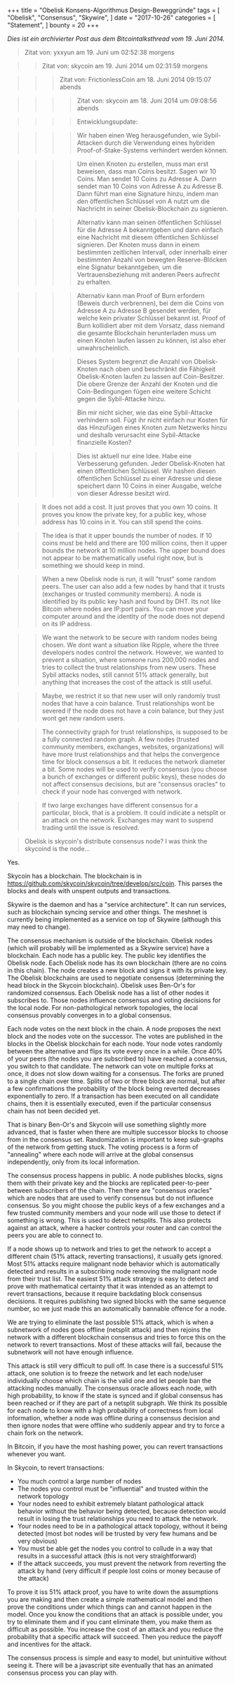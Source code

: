 +++
title = "Obelisk Konsens-Algorithmus Design-Beweggründe"
tags = [
    "Obelisk",
    "Consensus",
    "Skywire",
]
date = "2017-10-26"
categories = [
    "Statement",
]
bounty = 20
+++

*Dies ist ein archivierter Post aus dem Bitcointalksthread vom 19. Juni 2014.*

> Zitat von: yxxyun am 19. Juni um 02:52:38 morgens

>> Zitat von: skycoin am 19. Juni 2014 um 02:31:59 morgens

>>> Zitat von: FrictionlessCoin am 18. Juni 2014 09:15:07 abends

>>>> Zitat von: skycoin am 18. Juni 2014 um 09:08:56 abends

>>>> Entwicklungsupdate:

>>>> Wir haben einen Weg herausgefunden, wie Sybil-Attacken durch die Verwendung 
     eines hybriden Proof-of-Stake-Systems verhindert werden können.
     
>>>> Um einen Knoten zu erstellen, muss man erst beweisen, dass man Coins besitzt. 
>>>> Sagen wir 10 Coins. Man sendet 10 Coins zu Adresse A. Dann sendet man 10 Coins
>>>> von Adresse A zu Adresse B. Dann führt man eine Signature hinzu, indem man den 
>>>> öffentlichen Schlüssel von A nutzt um die Nachricht in seiner 
>>>> Obelisk-Blockchain zu signieren.

>>>> Alternativ kann man seinen öffentlichen Schlüssel für die Adresse A bekanntgeben
>>>> und dann einfach eine Nachricht mit diesem öffentlichen Schlüssel signieren.
>>>> Der Knoten muss dann in einem bestimmten zeitlichen Intervall, oder innerhalb einer 
>>>> bestimmten Anzahl von bewegten Reserve-Blöcken eine Signatur bekanntgeben, um 
>>>> die Vertrauensbeziehung mit anderen Peers aufrecht zu erhalten.

>>>> Alternativ kann man Proof of Burn erfordern (Beweis durch verbrennen), bei dem
>>>> die Coins von Adresse A zu Adresse B gesendet werden, für welche kein privater
>>>> Schlüssel bekannt ist. Proof of Burn kollidiert aber mit dem Vorsatz, dass niemand 
>>>> die gesamte Blockchain herunterladen muss um einen Knoten laufen lassen zu können,
>>>> ist also eher unwahrscheinlich.

>>>> Dieses System begrenzt die Anzahl von Obelisk-Knoten nach oben und beschränkt
>>>> die Fähigkeit Obelisk-Knoten laufen zu lassen auf Coin-Besitzer.
>>>> Die obere Grenze der Anzahl der Knoten und die Coin-Bedingungen fügen eine 
>>>> weitere Schicht gegen die Sybil-Attacke hinzu.

>>>> Bin mir nicht sicher, wie das eine Sybil-Attacke verhindern soll.
>>>> Fügt ihr nicht einfach nur Kosten für das Hinzufügen eines Knoten zum Netzwerks hinzu 
>>>> und deshalb verursacht eine Sybil-Attacke finanzielle Kosten?

>>>> Dies ist aktuell nur eine Idee. Habe eine Verbesserung gefunden. Jeder Obelisk-Knoten 
>>>> hat einen öffentlichen Schlüssel. Wir hashen diesen öffentlichen Schlüssel
>>>> zu einer Adresse und diese speichert dann 10 Coins in einer Ausgabe, 
>>>> welche von dieser Adresse besitzt wird.

>>>>

>>It does not add a cost. It just proves that you own 10 coins. It proves you
>>know the private key, for a public key, whose address has 10 coins in it. You
>>can still spend the coins.

>>The idea is that it upper bounds the number of nodes. If 10 coins must be
>>held and there are 100 million coins, then it upper bounds the network at 10
>>million nodes. The upper bound does not appear to be mathematically useful
>>right now, but is something we should keep in mind.

>>When a new Obelisk node is run, it will "trust" some random peers. The user
>>can also add a few nodes by hand that it trusts (exchanges or trusted
>>community members). A node is identified by its public key hash and found by
>>DHT. Its not like Bitcoin where nodes are IP:port pairs. You can move your
>>computer around and the identity of the node does not depend on its IP
>>address.

>>We want the network to be secure with random nodes being chosen. We dont want
>>a situation like Ripple, where the three developers nodes control the
>>network. However, we wanted to prevent a situation, where someone runs
>>200,000 nodes and tries to collect the trust relationships from new users.
>>These Sybil attacks nodes, still cannot 51% attack generally, but anything
>>that increases the cost of the attack is still useful.

>>Maybe, we restrict it so that new user will only randomly trust nodes that
>>have a coin balance. Trust relationships wont be severed if the node does not
>>have a coin balance, but they just wont get new random users.

>>The connectivity graph for trust relationships, is supposed to be a fully
>>connected random graph. A few nodes (trusted community members, exchanges,
>>websites, organizations) will have more trust relationships and that helps
>>the convergence time for block consensus a bit. It reduces the network
>>diameter a bit.  Some nodes will be used to verify consensus (you choose a
>>bunch of exchanges or different public keys), these nodes do not affect
>>consensus decisions, but are "consensus oracles" to check if your node has
>>converged with network.

>>If two large exchanges have different consensus for a particular, block, that
>>is a problem. It could indicate a netsplit or an attack on the network.
>>Exchanges may want to suspend trading until the issue is resolved.

>Obelisk is skycoin's distribute consensus node? I was think the skycoind is
>the node...

Yes.

Skycoin has a blockchain. The blockchain is in
https://github.com/skycoin/skycoin/tree/develop/src/coin. This parses the
blocks and deals with unspent outputs and transactions.

Skywire is the daemon and has a "service architecture". It can run services,
such as blockchain syncing service and other things. The meshnet is currently
being implemented as a service on top of Skywire (although this may need to
change).

The consensus mechanism is outside of the blockchain. Obelisk nodes (which will
probably will be implemented as a Skywire service) have a blockchain.
Each node has a public key. The public key identifies the Obelisk node.
Each Obelisk node has its own blockchain (there are no coins in this chain).
The node creates a new block and signs it with its private key.
The Obelisk blockchains are used to negotiate consensus (determining the head
block in the Skycoin blockchain). Obelisk uses Ben-Or's for randomized
consensus. Each Obelisk node has a list of other nodes it subscribes to.
Those nodes influence consensus and voting decisions for the local node.
For non-pathological network topologies, the local consensus provably converges
in to a global consensus.

Each node votes on the next block in the chain. A node proposes the next
block and the nodes vote on the successor. The votes are published in the
blocks in the Obelisk blockchain for each node. Your node votes randomly
between the alternative and flips its vote every once in a while. Once 40% of
your peers (the nodes you are subscribed to) have reached a consensus, you
switch to that candidate. The network can vote on multiple forks at once, it
does not slow down waiting for a consensus. The forks are pruned to a single
chain over time. Splits of two or three block are normal, but after a few
confirmations the probability of the block being reverted decreases
exponentially to zero. If a transaction has been executed on all candidate
chains, then it is essentially executed, even if the particular consensus chain
has not been decided yet.

That is binary Ben-Or's and Skycoin will use something slightly more advanced,
that is faster when there are multiple successor blocks to choose from in the
consensus set. Randomization is important to keep sub-graphs of the network
from getting stuck. The voting process is a form of "annealing" where each
node will arrive at the global consensus independently, only from its local
information.

The consensus process happens in public. A node publishes blocks, signs them
with their private key and the blocks are replicated peer-to-peer between
subscribers of the chain. Then there are "consensus oracles" which are nodes
that are used to verify consensus but do not influence consensus. So you might
choose the public keys of a few exchanges and a few trusted community members
and your node will use those to detect if something is wrong. This is used to
detect netsplits. This also protects against an attack, where a hacker
controls your router and can control the peers you are able to connect to.

If a node shows up to network and tries to get the network to accept a
different chain (51% attack, reverting transactions), it usually gets ignored.
Most 51% attacks require malignant node behavior which is automatically
detected and results in a subscribing node removing the malignant node from
their trust list. The easiest 51% attack strategy is easy to detect and prove
with mathematical certainty that it was intended as an attempt to revert
transactions, because it require backdating block consensus decisions.
It requires publishing two signed blocks with the same sequence number,
so we just made this an automatically bannable offence for a node.

We are trying to eliminate the last possible 51% attack, which is when a
subnetwork of nodes goes offline (netsplit attack) and then rejoins the
network with a different blockchain consensus and tries to force this on the
network to revert transactions. Most of these attacks will fail, because the
subnetwork will not have enough influence.

This attack is still very difficult to pull off. In case there is
a successful 51% attack, one solution is to freeze the network and let each node/user
individually choose which chain is the valid one and let people ban the attacking
nodes manually. The consensus oracle allows each node, with high probability, to
know if the state is synced and if global consensus has been reached or if
they are part of a netsplit subgraph. We think its possible for each node to
know with a high probability of correctness from local information, whether a
node was offline during a consensus decision and then ignore nodes that
were offline who suddenly appear and try to force a chain fork on the network.

In Bitcoin, if you have the most hashing power, you can revert transactions
whenever you want.

In Skycoin, to revert transactions:

- You much control a large number of nodes
- The nodes you control must be "influential" and trusted within the network
  topology
- Your nodes need to exhibit extremely blatant pathological attack behavior
  without the behavior being detected, because detection would result in losing
  the trust relationships you need to attack the network.
- Your nodes need to be in a pathological attack topology, without it being
  detected (most bot nodes will be trusted by very few humans and be very obvious)
- You must be able get the nodes you control to collude in a way that results
  in a successful attack (this is not very straightforward)
- If the attack succeeds, you must prevent the network from reverting the
  attack by hand (very difficult if people lost coins or money because of the
  attack)

To prove it iss 51% attack proof, you have to write down the assumptions you are
making and then create a simple mathematical model and then prove the
conditions under which things can and cannot happen in the model. Once you
know the conditions that an attack is possible under, you try to eliminate
them and if you cant eliminate them, you make them as difficult as possible.
You increase the cost of an attack and you reduce the probability that a
specific attack will succeed. Then you reduce the payoff and incentives for
the attack.

The consensus process is simple and easy to model, but unintuitive without
seeing it. There will be a javascript site eventually that has an animated
consensus process you can play with.
